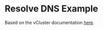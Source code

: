 # Resolve DNS Example

Based on the vCluster documentation [here](https://www.vcluster.com/docs/vcluster/configure/vcluster-yaml/networking/resolve-dns).
